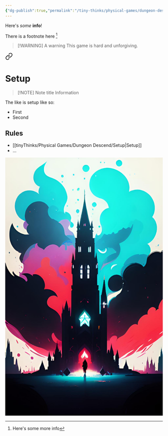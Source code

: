 ```yaml
---
{"dg-publish":true,"permalink":"/tiny-thinks/physical-games/dungeon-descend/dungeon-descend/"}
---
```


Here's *some* **info**!

There is a footnote here [^1]

> [!WARNING] A warning
> This game is hard and unforgiving.


<div class="transclusion internal-embed is-loaded"><a class="markdown-embed-link" href="/tiny-thinks/physical-games/dungeon-descend/setup/" aria-label="Open link"><svg xmlns="http://www.w3.org/2000/svg" width="24" height="24" viewBox="0 0 24 24" fill="none" stroke="currentColor" stroke-width="2" stroke-linecap="round" stroke-linejoin="round" class="svg-icon lucide-link"><path d="M10 13a5 5 0 0 0 7.54.54l3-3a5 5 0 0 0-7.07-7.07l-1.72 1.71"></path><path d="M14 11a5 5 0 0 0-7.54-.54l-3 3a5 5 0 0 0 7.07 7.07l1.71-1.71"></path></svg></a><div class="markdown-embed">

<div class="markdown-embed-title">

# Setup

</div>



> [!NOTE] Note title
> Information

The like is setup like so:
- First
- Second

</div></div>


## Rules
- [[tinyThinks/Physical Games/Dungeon Descend/Setup\|Setup]]
- ...


![castle.jpg](/img/user/castle.jpg)

[^1]: Here's some more info